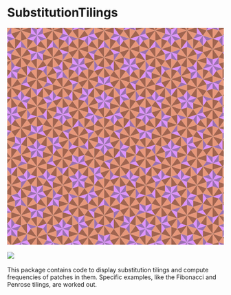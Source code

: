 # SubstitutionTilings

![splash image](penrose.png)

[![][docs-development-img]][docs-development-url]

This package contains code to display substitution tilings and compute frequencies of patches in them. Specific examples, like the Fibonacci and Penrose tilings, are worked out.

[docs-development-img]: https://img.shields.io/badge/docs-development-blue
[docs-development-url]: https://danrocag.github.io/SubstitutionTilings.jl/dev/